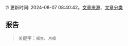 :alarm_clock: 更新时间: 2024-08-07 08:40:42。[文章来源](/README.md)、[文章分类](/TAGS.md)

## 报告


> 关键字：`报告`、`月报`



